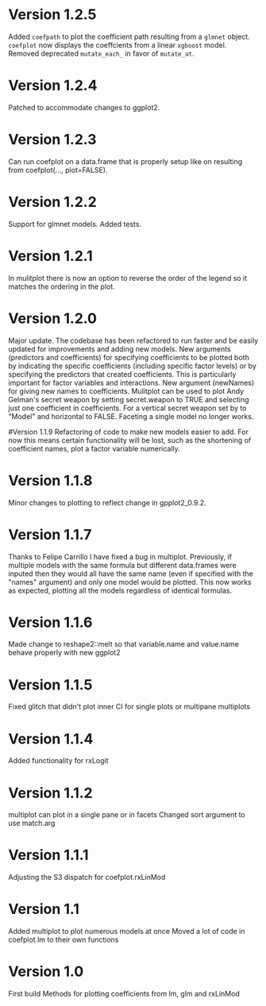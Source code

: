 # Version 1.2.5
Added `coefpath` to plot the coefficient path resulting from a `glmnet` object.
`coefplot` now displays the coeffcients from a linear `xgboost` model.
Removed deprecated `mutate_each_` in favor of `mutate_at`.

# Version 1.2.4
Patched to accommodate changes to ggplot2.

# Version 1.2.3
Can run coefplot on a data.frame that is properly setup like on resulting from coefplot(..., plot=FALSE).

# Version 1.2.2
Support for glmnet models.  Added tests.

# Version 1.2.1
In mulitplot there is now an option to reverse the order of the legend so it matches the ordering in the plot.

# Version 1.2.0
Major update.  The codebase has been refactored to run faster and be easily updated for improvements and adding new models.
New arguments (predictors and coefficients) for specifying coefficients to be plotted both by indicating the specific coefficients (including specific factor levels) or by specifying the predictors that created coefficients.  This is particularly important for factor variables and interactions.
New argument (newNames) for giving new names to coefficients.
Mulitplot can be used to plot Andy Gelman's secret weapon by setting secret.weapon to TRUE and selecting just one coefficient in coefficients.  For a vertical secret weapon set by to "Model" and horizontal to FALSE.
Faceting a single model no longer works.


#Version 1.1.9
Refactoring of code to make new models easier to add.
For now this means certain functionality will be lost, such as the shortening of coefficient names, plot a factor variable numerically.

# Version 1.1.8
Minor changes to plotting to reflect change in gpplot2_0.9.2.

# Version 1.1.7
Thanks to Felipe Carrillo I have fixed a bug in multiplot.  Previously, if multiple models with the same formula but different data.frames were inputed then they would all have the same name (even if specified with the "names" argument) and only one model would be plotted.  This now works as expected, plotting all the models regardless of identical formulas.

# Version 1.1.6
Made change to reshape2::melt so that variable.name and value.name behave properly with new ggplot2

# Version 1.1.5
Fixed glitch that didn't plot inner CI for single plots or multipane multiplots

# Version 1.1.4
Added functionality for rxLogit

# Version 1.1.2
multiplot can plot in a single pane or in facets
Changed sort argument to use match.arg

# Version 1.1.1
Adjusting the S3 dispatch for coefplot.rxLinMod

# Version 1.1
Added multiplot to plot numerous models at once
Moved a lot of code in coefplot.lm to their own functions

# Version 1.0
First build
Methods for plotting coefficients from lm, glm and rxLinMod